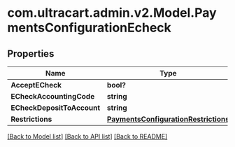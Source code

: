 # com.ultracart.admin.v2.Model.PaymentsConfigurationEcheck
## Properties

Name | Type | Description | Notes
------------ | ------------- | ------------- | -------------
**AcceptECheck** | **bool?** |  | [optional] 
**ECheckAccountingCode** | **string** |  | [optional] 
**ECheckDepositToAccount** | **string** |  | [optional] 
**Restrictions** | [**PaymentsConfigurationRestrictions**](PaymentsConfigurationRestrictions.md) |  | [optional] 


[[Back to Model list]](../README.md#documentation-for-models) [[Back to API list]](../README.md#documentation-for-api-endpoints) [[Back to README]](../README.md)

